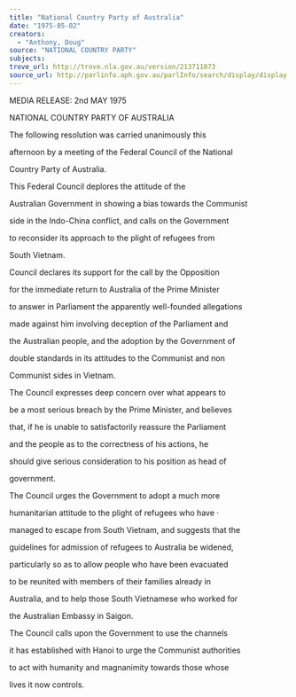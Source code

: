 ```yaml
---
title: "National Country Party of Australia"
date: "1975-05-02"
creators:
  - "Anthony, Doug"
source: "NATIONAL COUNTRY PARTY"
subjects:
trove_url: http://trove.nla.gov.au/version/213711073
source_url: http://parlinfo.aph.gov.au/parlInfo/search/display/display.w3p;query=Id%3A%22media/pressrel/HPR06000648%22
---
```


 MEDIA RELEASE: 2nd MAY 1975

 NATIONAL COUNTRY PARTY OF AUSTRALIA

 The following resolution was carried unanimously this 

 afternoon by a meeting of the Federal Council of the National 

 Country Party of Australia.

 This Federal Council deplores the attitude of the 

 Australian Government in showing a bias towards the Communist 

 side in the Indo-China conflict, and calls on the Government 

 to reconsider its approach to the plight of refugees from 

 South Vietnam.

 Council declares its support for the call by the Opposition 

 for the immediate return to Australia of the Prime Minister 

 to answer in Parliament the apparently well-founded allegations 

 made against him involving deception of the Parliament and 

 the Australian people, and the adoption by the Government of 

 double standards in its attitudes to the Communist and non­

 Communist sides in Vietnam.

 The Council expresses deep concern over what appears to 

 be a most serious breach by the Prime Minister, and believes 

 that, if he is unable to satisfactorily reassure the Parliament 

 and the people as to the correctness of his actions, he 

 should give serious consideration to his position as head of 

 government.

 The Council urges the Government to adopt a much more 

 humanitarian attitude to the plight of refugees who have ·  

 managed to escape from South Vietnam, and suggests that the 

 guidelines for admission of refugees to Australia be widened, 

 particularly so as to allow people who have been evacuated 

 to be reunited with members of their families already in 

 Australia, and to help those South Vietnamese who worked for 

 the Australian Embassy in Saigon.

 The Council calls upon the Government to use the channels 

 it has established with Hanoi to urge the Communist authorities 

 to act with humanity and magnanimity towards those whose 

 lives it now controls.

